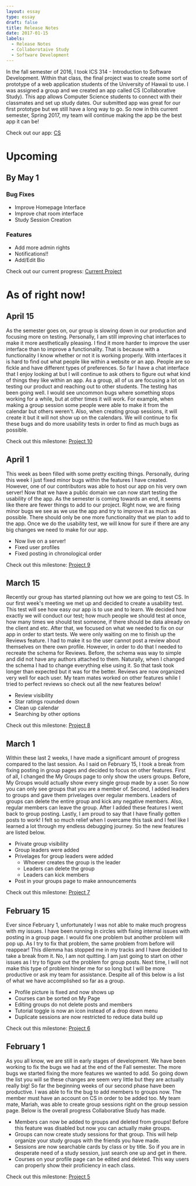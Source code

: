 ```yaml
---
layout: essay
type: essay
draft: false
title: Release Notes
date: 2017-01-15
labels:
  - Release Notes
  - Collaborotaive Study
  - Software Development
---
```


In the fall semester of 2016, I took ICS 314 - Introduction to Software Development. Within that class, the final project was to create some sort of prototype of a web application students of the University of Hawaii to use. I was assigned a group and we created an app called CS (Collaborative Study). This app allows Computer Science students to connect with their classmates and set up study dates. Our submitted app was great for our first prototype but we still have a long way to go. So now in this current semester, Spring 2017, my team will continue making the app be the best app it can be!

Check out our app: <a href="http://cs.chadmorita.com:3000">CS</a>

# Upcoming
## By May 1

### Bug Fixes
- Improve Homepage Interface
- Improve chat room interface
- Study Session Creation

### Features
- Add more admin rights
- Notifications!!
- Add/Edit Bio

Check out our current progress: <a href="https://github.com/CollaborativeStudy/CS/projects/11"><i class="large github icon "></i>Current Project</a>


# As of right now!

## April 15

As the semester goes on, our group is slowing down in our production and focusing more on testing. Personally, I am still improving chat interfaces to make it more aesthetically pleasing. I find it more harder to improve the user interface than to improve a functionality. That is because with a functionality I know whether or not it is working properly. With interfaces it is hard to find out what people like within a website or an app. People are so fickle and have different types of preferences. So far I have a chat interface that I enjoy looking at but I will continue to ask others to figure out what kind of things they like within an app. As a group, all of us are focusing a lot on testing our product and reaching out to other students. The testing has been going well. I would see uncommon bugs where something stops working for a while, but at other times it will work. For example, when making a group session some people were able to make it from the calendar but others weren't. Also, when creating group sessions, it will create it but it will not show up on the calendars. We will continue to fix these bugs and do more usability tests in order to find as much bugs as possible.

Check out this milestone: <a href="https://github.com/CollaborativeStudy/CS/projects/10"><i class="large github icon "></i>Project 10</a>

## April 1

This week as been filled with some pretty exciting things. Personally, during this week I just fixed minor bugs within the features I have created. However, one of our contributors was able to host our app on his very own server! Now that we have a public domain we can now start testing the usability of the app. As the semester is coming towards an end, it seems like there are fewer things to add to our project. Right now, we are fixing minor bugs we see as we use the app and try to improve it as much as possible. There should only be one more functionality that we plan to add to the app. Once we do the usability test, we will know for sure if there are any big changes we need to make for our app.

- Now live on a server!
- Fixed user profiles
- Fixed posting in chronological order

Check out this milestone: <a href="https://github.com/CollaborativeStudy/CS/projects/9"><i class="large github icon "></i>Project 9</a>

## March 15

Recently our group has started planning out how we are going to test CS. In our first week's meeting we met up and decided to create a usability test. This test will see how easy our app is to use and to learn. We decided how exactly we will conduct our test; how much people we should test at once, how many times we should test someone, if there should be data already on the client and etc. After that, we focused on what we needed to fix on our app in order to start tests. We were only waiting on me to finish up the Reviews feature. I had to make it so the user cannot post a review about themselves on there own profile. However, in order to do that I needed to recreate the schema for Reviews. Before, the schema was way to simple and did not have any authors attached to them. Naturally, when I changed the schema I had to change everything else using it. So that task took longer than expected but it was for the better. Reviews are now organized very well for each user. My team mates worked on other features while I tried to perfect reviews so check out all the new features below!

- Review visibility
- Star ratings rounded down
- Clean up calendar
- Searching by other options

Check out this milestone: <a href="https://github.com/CollaborativeStudy/CS/projects/8"><i class="large github icon "></i>Project 8</a>

## March 1

Within these last 2 weeks, I have made a significant amount of progress compared to the last session. As I said on February 15, I took a break from fixing posting in group pages and decided to focus on other features. First of all, I changed the My Groups page to only show the users groups. Before, My Groups would actually show every single group made by a user. So now you can only see groups that you are a member of. Second, I added leaders to groups and gave them privelages over regular members. Leaders of groups can delete the entire group and kick any negative members. Also, regular members can leave the group. After I added these features I went back to group posting. Lastly, I am proud to say that I have finally gotten posts to work! I felt so much relief when I overcame this task and I feel like I learned a lot through my endless debugging journey. So the new features are listed below.

- Private group visibility
- Group leaders were added
- Privelages for group leaders were added
  - Whoever creates the group is the leader
  - Leaders can delete the group
  - Leaders can kick members
- Post in your groups page to make announcements

Check out this milestone: <a href="https://github.com/CollaborativeStudy/CS/projects/7"><i class="large github icon "></i>Project 7</a>

## February 15

Ever since February 1, unfortunately I was not able to make much progress with my issues. I have been running in circles with fixing internal issues with posting in a group page. I would fix one problem but another problem will pop up. As I try to fix that problem, the same problem from before will reappear! This dilemma has stopped me in my tracks and I have decided to take a break from it. No, I am not quitting. I am just going to start on other issues as I try to figure out the problem for group posts. Next time, I will not make this type of problem hinder me for so long but I will be more productive or ask my team for assistance. Despite all of this below is a list of what we have accomplished so far as a group.

- Profile picture is fixed and now shows up
- Courses can be sorted on My Page
- Editing groups do not delete posts and members
- Tutorial toggle is now an icon instead of a drop down menu
- Duplicate sessions are now restricted to reduce data build up

Check out this milestone: <a href="https://github.com/CollaborativeStudy/CS/projects/6"><i class="large github icon "></i>Project 6</a>

## February 1

As you all know, we are still in early stages of development. We have been working to fix the bugs we had at the end of the Fall semester. The more bugs we started fixing the more features we wanted to add. So going down the list you will se these changes are seem very little but they are actually really big! So far the beginning weeks of our second phase have been productive. I was able to fix the bug to add members to groups now. The member must have an account on CS in order to be added too. My team mate, Mariah, was able to create group sessions right on the group session page. Below is the overall progress Collaborative Study has made.

- Members can now be added to groups and deleted from groups! Before this feature was disabled but now you can actually make groups.
- Groups can now create study sessions for that group. This will help organize your study groups with the friends you have made.
- Sessions are now searchable cards by class or by title. So if you are in desperate need of a study session, just search one up and get in there.
- Courses on your profile page can be edited and deleted. This way users can properly show their proficiency in each class.

Check out this milestone: <a href="https://github.com/CollaborativeStudy/CS/projects/5"><i class="large github icon "></i>Project 5</a>
